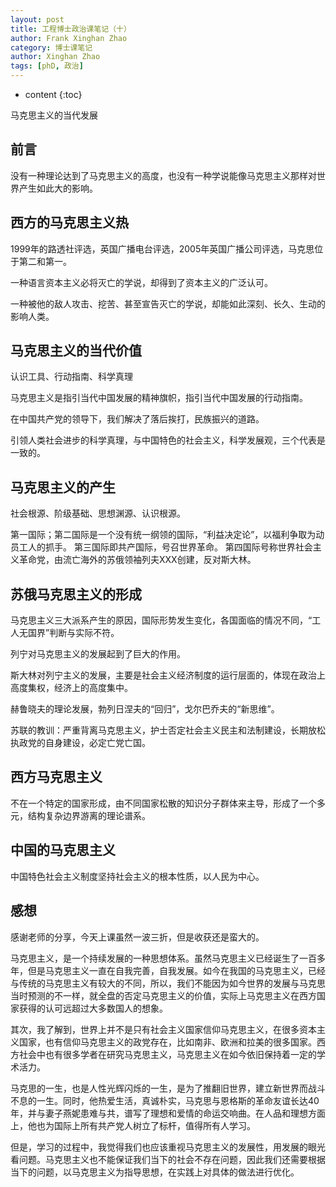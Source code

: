 ```yaml
---
layout: post
title: 工程博士政治课笔记（十）
author: Frank Xinghan Zhao
category: 博士课笔记
author: Xinghan Zhao
tags: [phD, 政治]
---
```


* content
{:toc}


马克思主义的当代发展





## 前言

没有一种理论达到了马克思主义的高度，也没有一种学说能像马克思主义那样对世界产生如此大的影响。

## 西方的马克思主义热

1999年的路透社评选，英国广播电台评选，2005年英国广播公司评选，马克思位于第二和第一。

一种语言资本主义必将灭亡的学说，却得到了资本主义的广泛认可。

一种被他的敌人攻击、挖苦、甚至宣告灭亡的学说，却能如此深刻、长久、生动的影响人类。

## 马克思主义的当代价值

认识工具、行动指南、科学真理

马克思主义是指引当代中国发展的精神旗帜，指引当代中国发展的行动指南。

在中国共产党的领导下，我们解决了落后挨打，民族振兴的道路。

引领人类社会进步的科学真理，与中国特色的社会主义，科学发展观，三个代表是一致的。

## 马克思主义的产生

社会根源、阶级基础、思想渊源、认识根源。

第一国际；第二国际是一个没有统一纲领的国际，“利益决定论”，以福利争取为动员工人的抓手。
第三国际即共产国际，号召世界革命。
第四国际号称世界社会主义革命党，由流亡海外的苏俄领袖列夫XXX创建，反对斯大林。

## 苏俄马克思主义的形成

马克思主义三大派系产生的原因，国际形势发生变化，各国面临的情况不同，“工人无国界”判断与实际不符。

列宁对马克思主义的发展起到了巨大的作用。

斯大林对列宁主义的发展，主要是社会主义经济制度的运行层面的，体现在政治上高度集权，经济上的高度集中。

赫鲁晓夫的理论发展，勃列日涅夫的“回归”，戈尔巴乔夫的“新思维”。

苏联的教训：严重背离马克思主义，护士否定社会主义民主和法制建设，长期放松执政党的自身建设，必定亡党亡国。

## 西方马克思主义

不在一个特定的国家形成，由不同国家松散的知识分子群体来主导，形成了一个多元，结构复杂边界游离的理论谱系。

## 中国的马克思主义

中国特色社会主义制度坚持社会主义的根本性质，以人民为中心。

## 感想

感谢老师的分享，今天上课虽然一波三折，但是收获还是蛮大的。

马克思主义，是一个持续发展的一种思想体系。虽然马克思主义已经诞生了一百多年，但是马克思主义一直在自我完善，自我发展。如今在我国的马克思主义，已经与传统的马克思主义有较大的不同，所以，我们不能因为如今世界的发展与马克思当时预测的不一样，就全盘的否定马克思主义的价值，实际上马克思主义在西方国家获得的认可远超过大多数国人的想象。

其次，我了解到，世界上并不是只有社会主义国家信仰马克思主义，在很多资本主义国家，也有信仰马克思主义的政党存在，比如南非、欧洲和拉美的很多国家。西方社会中也有很多学者在研究马克思主义，马克思主义在如今依旧保持着一定的学术活力。

马克思的一生，也是人性光辉闪烁的一生，是为了推翻旧世界，建立新世界而战斗不息的一生。同时，他热爱生活，真诚朴实，马克思与恩格斯的革命友谊长达40年，并与妻子燕妮患难与共，谱写了理想和爱情的命运交响曲。在人品和理想方面上，他也为国际上所有共产党人树立了标杆，值得所有人学习。

但是，学习的过程中，我觉得我们也应该重视马克思主义的发展性，用发展的眼光看问题。马克思主义也不能保证我们当下的社会不存在问题，因此我们还需要根据当下的问题，以马克思主义为指导思想，在实践上对具体的做法进行优化。




